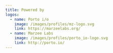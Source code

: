 ```yaml
---
title: Powered by
logos:
  - name: Porto i/o
    image: /images/profiles/mz-logo.svg
    link: https://marzeelabs.org/
  - name: Marzee Labs
    image: /images/profiles/porto_io-logo.svg
    link: http://porto.io/
---
```

